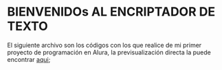 # BIENVENIDOs AL ENCRIPTADOR DE TEXTO

El siguiente archivo son los códigos con los que realice de mi primer proyecto de programación en Alura,  la previsualización directa la puede encontrar [aqui](https://github.com/Samir0911/EncriptadorSamir); 
